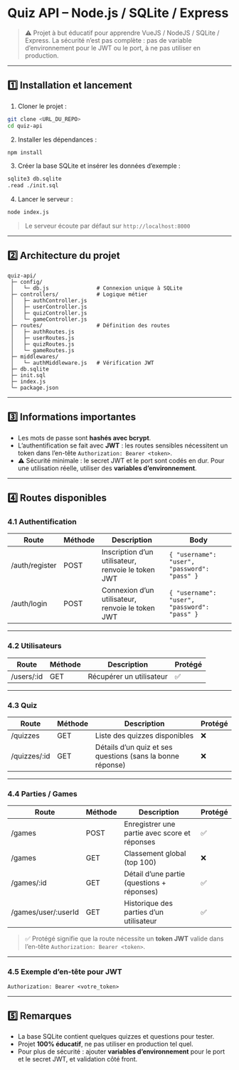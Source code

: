 # Quiz API – Node.js / SQLite / Express

> ⚠️ Projet à but éducatif pour apprendre VueJS / NodeJS / SQLite / Express.
> La sécurité n’est pas complète : pas de variable d’environnement pour le JWT ou le port, à ne pas utiliser en production.

---

## 1️⃣ Installation et lancement

1. Cloner le projet :

```bash
git clone <URL_DU_REPO>
cd quiz-api
```

2. Installer les dépendances :

```bash
npm install
```

3. Créer la base SQLite et insérer les données d’exemple :

```bash
sqlite3 db.sqlite
.read ./init.sql
```

4. Lancer le serveur :

```bash
node index.js
```

> Le serveur écoute par défaut sur `http://localhost:8000`

---

## 2️⃣ Architecture du projet

```
quiz-api/
 ├─ config/
 │   └─ db.js               # Connexion unique à SQLite
 ├─ controllers/            # Logique métier
 │   ├─ authController.js
 │   ├─ userController.js
 │   ├─ quizController.js
 │   └─ gameController.js
 ├─ routes/                 # Définition des routes
 │   ├─ authRoutes.js
 │   ├─ userRoutes.js
 │   ├─ quizRoutes.js
 │   └─ gameRoutes.js
 ├─ middlewares/
 │   └─ authMiddleware.js   # Vérification JWT
 ├─ db.sqlite
 ├─ init.sql
 ├─ index.js
 └─ package.json
```

---

## 3️⃣ Informations importantes

* Les mots de passe sont **hashés avec bcrypt**.
* L’authentification se fait avec **JWT** : les routes sensibles nécessitent un token dans l’en-tête `Authorization: Bearer <token>`.
* ⚠️ Sécurité minimale : le secret JWT et le port sont codés en dur. Pour une utilisation réelle, utiliser des **variables d’environnement**.

---

## 4️⃣ Routes disponibles

### 4.1 Authentification

| Route          | Méthode | Description                                        | Body                                         |
| -------------- | ------- | -------------------------------------------------- | -------------------------------------------- |
| /auth/register | POST    | Inscription d’un utilisateur, renvoie le token JWT | `{ "username": "user", "password": "pass" }` |
| /auth/login    | POST    | Connexion d’un utilisateur, renvoie le token JWT   | `{ "username": "user", "password": "pass" }` |

---

### 4.2 Utilisateurs

| Route             | Méthode | Description                             | Protégé |
| ----------------- | ------- | --------------------------------------- | ------- |
| /users/\:id       | GET     | Récupérer un utilisateur                | ✅       |

---

### 4.3 Quiz

| Route         | Méthode | Description                                                | Protégé |
| ------------- | ------- | ---------------------------------------------------------- | ------- |
| /quizzes      | GET     | Liste des quizzes disponibles                              | ❌       |
| /quizzes/\:id | GET     | Détails d’un quiz et ses questions (sans la bonne réponse) | ❌       |

---

### 4.4 Parties / Games

| Route                | Méthode | Description                                   | Protégé |
| -------------------- | ------- | --------------------------------------------- | ------- |
| /games               | POST    | Enregistrer une partie avec score et réponses | ✅       |
| /games               | GET     | Classement global (top 100)                   | ❌       |
| /games/\:id          | GET     | Détail d’une partie (questions + réponses)    | ✅       |
| /games/user/\:userId | GET     | Historique des parties d’un utilisateur       | ✅       |

> ✅ Protégé signifie que la route nécessite un **token JWT** valide dans l’en-tête `Authorization: Bearer <token>`.

---

### 4.5 Exemple d’en-tête pour JWT

```
Authorization: Bearer <votre_token>
```

---

## 5️⃣ Remarques

* La base SQLite contient quelques quizzes et questions pour tester.
* Projet **100% éducatif**, ne pas utiliser en production tel quel.
* Pour plus de sécurité : ajouter **variables d’environnement** pour le port et le secret JWT, et validation côté front.
